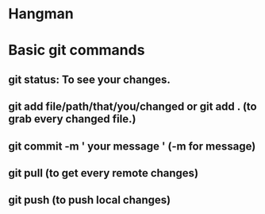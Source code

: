 # Hangman


# Basic git commands

## git status: To see your changes.

## git add file/path/that/you/changed or git add . (to grab every changed file.)

## git commit -m ' your message ' (-m for message)

## git pull (to get every remote changes)

## git push (to push local changes)

